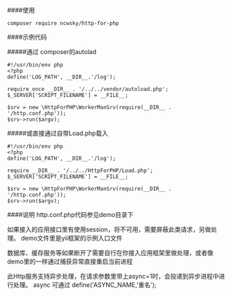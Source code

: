 ####使用
```
composer require ncwsky/http-for-php
```

####示例代码

#####通过 composer的autolad
```
#!/usr/bin/env php
<?php
define('LOG_PATH', __DIR__.'/log');

require_once __DIR__ . '/../../vendor/autoload.php';
$_SERVER['SCRIPT_FILENAME'] = __FILE__;

$srv = new \HttpForPHP\WorkerManSrv(require(__DIR__ . '/http.conf.php'));
$srv->run($argv);
```


#####或直接通过自带Load.php载入
```
#!/usr/bin/env php
<?php
define('LOG_PATH', __DIR__.'/log');

require __DIR__ . '/../../HttpForPHP/Load.php';
$_SERVER['SCRIPT_FILENAME'] = __FILE__;

$srv = new \HttpForPHP\WorkerManSrv(require(__DIR__ . '/http.conf.php'));
$srv->run($argv);
```

####说明
http.conf.php代码参见demo目录下

如果接入的应用接口里有使用session，将不可用，需要屏蔽此类请求，另做处理。
demo文件里是yii框架的示例入口文件

数据库、缓存服务等如果断开了需要自行在你接入应用框架里做处理，或者像demo里的一样通过捕获异常直接重启当前进程

此Http服务支持异步处理，在请求参数里带上async=1时，会投递到异步进程中进行处理。 async 可通过 define('ASYNC_NAME,'重名');

